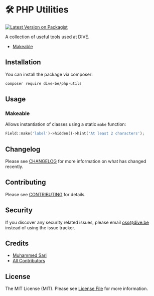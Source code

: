# 🛠 PHP Utilities

[![Latest Version on Packagist](https://img.shields.io/packagist/v/dive-be/php-utils.svg?style=flat-square)](https://packagist.org/packages/dive-be/php-utils)

A collection of useful tools used at DIVE.

- [Makeable](#makeable)

## Installation

You can install the package via composer:

```bash
composer require dive-be/php-utils
```

## Usage

### Makeable

Allows instantiation of classes using a static `make` function:

```php
Field::make('label')->hidden()->hint('At least 2 characters');
```

## Changelog

Please see [CHANGELOG](CHANGELOG.md) for more information on what has changed recently.

## Contributing

Please see [CONTRIBUTING](CONTRIBUTING.md) for details.

## Security

If you discover any security related issues, please email oss@dive.be instead of using the issue tracker.

## Credits

- [Muhammed Sari](https://github.com/mabdullahsari)
- [All Contributors](../../contributors)

## License

The MIT License (MIT). Please see [License File](LICENSE.md) for more information.
